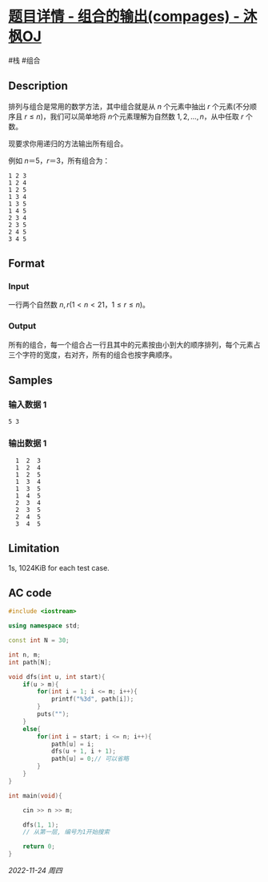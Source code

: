 # [题目详情 - 组合的输出(compages) - 沐枫OJ](https://www.mfstem.org/p/601?tid=618e1a85f95440248cba192a)

#栈 #组合

## Description

排列与组合是常用的数学方法，其中组合就是从 $n$ 个元素中抽出 $r$ 个元素(不分顺序且 $r \le n$)，我们可以简单地将  $n$个元素理解为自然数 $1,2,\dots,n$，从中任取 $r$ 个数。

现要求你用递归的方法输出所有组合。

例如 $n＝5，r＝3$，所有组合为：

```none
1 2 3
1 2 4
1 2 5
1 3 4
1 3 5
1 4 5
2 3 4
2 3 5
2 4 5
3 4 5
```

## Format

### Input

一行两个自然数 $n,r(1\lt n\lt 21，1\le r\le n)$。

### Output

所有的组合，每一个组合占一行且其中的元素按由小到大的顺序排列，每个元素占三个字符的宽度，右对齐，所有的组合也按字典顺序。

## Samples

### 输入数据 1

```input1
5 3
```

### 输出数据 1

```output1
  1  2  3
  1  2  4
  1  2  5
  1  3  4
  1  3  5
  1  4  5
  2  3  4
  2  3  5
  2  4  5
  3  4  5
```

## Limitation

1s, 1024KiB for each test case.

## AC code

```cpp
#include <iostream>

using namespace std;

const int N = 30;

int n, m;
int path[N];

void dfs(int u, int start){
    if(u > m){
        for(int i = 1; i <= m; i++){
            printf("%3d", path[i]);
        }
        puts("");
    }
    else{
        for(int i = start; i <= n; i++){
            path[u] = i;
            dfs(u + 1, i + 1);
            path[u] = 0;// 可以省略
        }
    }
}

int main(void){

    cin >> n >> m;

    dfs(1, 1);
    // 从第一层, 编号为1开始搜索

    return 0;
}
```


*2022-11-24 周四*